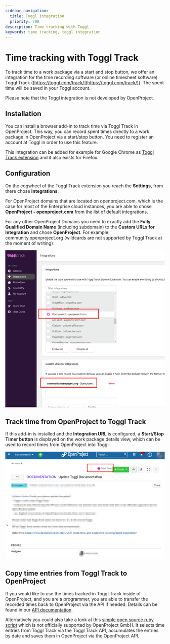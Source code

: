 ```yaml
---
sidebar_navigation:
  title: Toggl integration
  priority: 798
description: Time tracking with Toggl
keywords: time tracking, toggl integration
---
```


# Time tracking with Toggl Track

To track time to a work package via a start and stop button, we offer an integration for the time recording software (or online timesheet software) Toggl Track ([https://toggl.com/track/](https://toggl.com/track/)). The spent time will be saved in your Toggl account.

Please note that the Toggl integration is not developed by OpenProject.

## Installation

You can install a browser add-in to track time via Toggl Track in OpenProject. This way, you can record spent times directly to a work package in OpenProject via a start/stop button. You need to register an account at Toggl in order to use this feature.

This integration can be added for example for Google Chrome as [Toggl Track extension](https://chrome.google.com/webstore/detail/toggl-button-productivity/oejgccbfbmkkpaidnkphaiaecficdnfn) and it also exists for Firefox.

## Configuration

On the cogwheel of the Toggl Track extension you reach the **Settings**, from there chose **Integrations**.

For OpenProject domains that are located on openproject.com, which is the case for most of the Enterprise cloud instances, you are able to chose **OpenProject - openproject.com** from the list of default integrations.

For any other OpenProject Domains you need to exactly add the **Fully Qualified Domain Name** (including subdomain) to the **Custom URLs for Integration** and chose **OpenProject**. For example: community.openproject.org (wildcards are not supported by Toggl Track at the moment of writing)

![toggl-configuration-integrations-openproject](toggl-configuration-integrations-openproject.png)

## Track time from OpenProject to Toggl Track

If this add-in is installed and the **Integration URL** is configured, a **Start/Stop Timer button** is displayed on the work package details view, which can be used to record times from OpenProject into Toggl:

![toggl button openproject work package detail view](toggl-button-openproject-workpackage-detail-view.png)

## Copy time entries from Toggl Track to OpenProject

If you would like to use the times tracked in Toggl Track inside of OpenProject, and you are a programmer, you are able to transfer the recorded times back to OpenProject via the API if needed.
Details can be found in our [API documentation](../../../../api/).

Alternatively you could also take a look at this [simple open source ruby script](https://github.com/wielinde/toggl_track_to_openproject) which is not officially supported by OpenProject GmbH. It selects time entries from Toggl Track via the Toggl Track API, accumulates the entries by date and saves them in OpenProject via the OpenProject API.
